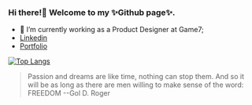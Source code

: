 ### Hi there!👋 Welcome to my ✨Github page✨. 

- 🌱 I’m currently working as a Product Designer at Game7;
- [Linkedin](https://www.linkedin.com/in/bilianesilva/)
- [Portfolio](https://bilianesilva.com/)



[![Top Langs](https://github-readme-stats.vercel.app/api/top-langs/?username=biliesilva&layout=compact&hide=ruby&theme=midnight-purple&show_icons=true)](https://github.com/biliesilva/bilianemoreira)


> Passion and dreams are like time, nothing can stop them. And so it will be as long as there are men willing to make sense of the word: FREEDOM 
--Gol D. Roger



